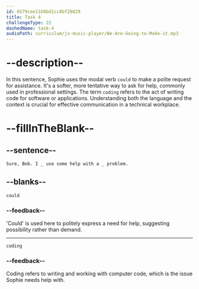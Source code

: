 ```yaml
---
id: 6579cee11b0bd1cc8bf20829
title: Task 4
challengeType: 22
dashedName: task-4
audioPath: curriculum/js-music-player/We-Are-Going-to-Make-it.mp3
---
```


<!--
AUDIO REFERENCE: 
Sophie: "Sure, Bob. I _ use some help with a _ problem."
-->

# --description--

In this sentence, Sophie uses the modal verb `could` to make a polite request for assistance. It's a softer, more tentative way to ask for help, commonly used in professional settings. The term `coding` refers to the act of writing code for software or applications. Understanding both the language and the context is crucial for effective communication in a technical workplace.

# --fillInTheBlank--

## --sentence--

`Sure, Bob. I _ use some help with a _ problem.`

## --blanks--

`could`

### --feedback--

'Could' is used here to politely express a need for help, suggesting possibility rather than demand.

---

`coding`

### --feedback--

Coding refers to writing and working with computer code, which is the issue Sophie needs help with.



